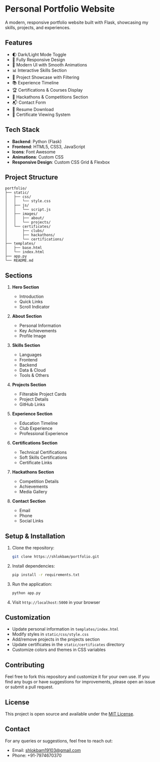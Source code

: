 # Personal Portfolio Website

A modern, responsive portfolio website built with Flask, showcasing my skills, projects, and experiences.

## Features

- 🌓 Dark/Light Mode Toggle
- 📱 Fully Responsive Design
- 🎨 Modern UI with Smooth Animations
- 📊 Interactive Skills Section
- 🚀 Project Showcase with Filtering
- 📚 Experience Timeline
- 🏆 Certifications & Courses Display
- 🏅 Hackathons & Competitions Section
- 📬 Contact Form
- 📄 Resume Download
- 📜 Certificate Viewing System

## Tech Stack

- **Backend**: Python (Flask)
- **Frontend**: HTML5, CSS3, JavaScript
- **Icons**: Font Awesome
- **Animations**: Custom CSS
- **Responsive Design**: Custom CSS Grid & Flexbox

## Project Structure

```
portfolio/
├── static/
│   ├── css/
│   │   └── style.css
│   ├── js/
│   │   └── script.js
│   ├── images/
│   │   ├── about/
│   │   └── projects/
│   └── certificates/
│       ├── clubs/
│       ├── hackathons/
│       └── certifications/
├── templates/
│   ├── base.html
│   └── index.html
├── app.py
└── README.md
```

## Sections

1. **Hero Section**
   - Introduction
   - Quick Links
   - Scroll Indicator

2. **About Section**
   - Personal Information
   - Key Achievements
   - Profile Image

3. **Skills Section**
   - Languages
   - Frontend
   - Backend
   - Data & Cloud
   - Tools & Others

4. **Projects Section**
   - Filterable Project Cards
   - Project Details
   - GitHub Links

5. **Experience Section**
   - Education Timeline
   - Club Experience
   - Professional Experience

6. **Certifications Section**
   - Technical Certifications
   - Soft Skills Certifications
   - Certificate Links

7. **Hackathons Section**
   - Competition Details
   - Achievements
   - Media Gallery

8. **Contact Section**
   - Email
   - Phone
   - Social Links

## Setup & Installation

1. Clone the repository:
   ```bash
   git clone https://shlokbam/portfolio.git
   ```

2. Install dependencies:
   ```bash
   pip install -r requirements.txt
   ```

3. Run the application:
   ```bash
   python app.py
   ```

4. Visit `http://localhost:5000` in your browser

## Customization

- Update personal information in `templates/index.html`
- Modify styles in `static/css/style.css`
- Add/remove projects in the projects section
- Update certificates in the `static/certificates` directory
- Customize colors and themes in CSS variables

## Contributing

Feel free to fork this repository and customize it for your own use. If you find any bugs or have suggestions for improvements, please open an issue or submit a pull request.

## License

This project is open source and available under the [MIT License](LICENSE).

## Contact

For any queries or suggestions, feel free to reach out:
- Email: shlokbam19103@gmail.com
- Phone: +91-7974670370 
